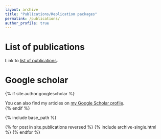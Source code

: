 ```yaml
---
layout: archive
title: "Publications/Replication packages"
permalink: /publications/
author_profile: true
---
```



# List of publications
<div class="wordwrap">Link to <a href="https://stephandoc.github.io/files/lop.pdf">list of publications</a>.</div>


# Google scholar
{% if site.author.googlescholar %}
  <div class="wordwrap">You can also find my articles on <a href="{{site.author.googlescholar}}">my Google Scholar profile</a>.</div>
{% endif %}


{% include base_path %}

{% for post in site.publications reversed %}
  {% include archive-single.html %}
{% endfor %}
